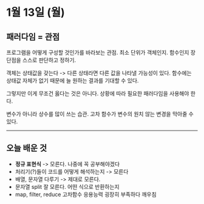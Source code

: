 # 1월 13일 (월)

## 패러다임 = 관점

프로그램을 어떻게 구성할 것인가를 바라보는 관점. 최소 단위가 객체인지. 함수인지 장단점을 스스로 판단하고 정하기.

객체는 상태값을 갖는다 -> 다른 상태라면 다른 값을 나타낼 가능성이 있다. 함수에는 상태값 자체가 없기 
때문에 늘 원하는 결과를 기대할 수 있다. 

그렇지만 이게 무조건 옳다는 것은 아니다. 상황에 따라 필요한 패러다임을 사용해야 한다.

변수가 아니라 상수를 많이 쓰는 습관. 고차 함수가 변수의 원치 않는 변경을 막아줄 수 있다.

---

## 오늘 배운 것

- **정규 표현식** -> 모른다. 나중에 꼭 공부해야겠다
- 처리기(?)들이 코드를 어떻게 해석하는지 -> 모른다
- 배열, 문자열 다루기 -> 제대로 모른다.
- 문자열 split 잘 모른다. 어떤 식으로 반환하는지
- map, filter, reduce 고차함수 응용능력 굉장히 부족하다 깨우침
